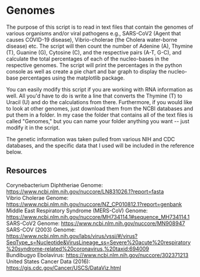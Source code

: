 # Genomes

The purpose of this script is to read in text files that contain the genomes of various organisms and/or viral pathogens e.g., SARS-CoV2 (Agent that causes COVID-19 disease), 
Vibrio-cholerae (the Cholera water-borne disease) etc. The script will then count the number of Adenine (A), Thymine (T), Guanine (G), Cytosine (C), and the respective pairs (A-T, G-C), and calculate the total percentages of each of the nucleo-bases in the respective genomes. The script will print the percentages in the python console as well as create a pie chart and bar graph to display the nucleo-base percentages using the matplotlib package. 

You can easily modify this script if you are working with RNA information as well. All you'd have to do is write a line that converts the Thymine (T) to Uracil (U) and do the calculations from there. Furthermore, if you would like to look at other genomes, just download them from the NCBI databases and put them in a folder. In my case the folder that contains all of the text files is called "Genomes," but you can name your folder anything you want -- just modify it in the script. 

The genetic information was taken pulled from various NIH and CDC databases, and the specific data that I used will be included in the reference below.








## Resources
Corynebacterium Diphtheriae Genome: https://www.ncbi.nlm.nih.gov/nuccore/LN831026.1?report=fasta <br>
Vibrio Cholerae Genome: https://www.ncbi.nlm.nih.gov/nuccore/NZ_CP010812.1?report=genbank <br>
Middle East Respiratory Syndrome (MERS-CoV) Genome: https://www.ncbi.nlm.nih.gov/nuccore/MH734114.1#sequence_MH734114.1 <br>
SARS-CoV2 Genome: https://www.ncbi.nlm.nih.gov/nuccore/MN908947 <br> 
SARS-COV (2003) Genome: https://www.ncbi.nlm.nih.gov/labs/virus/vssi/#/virus?SeqType_s=Nucleotide&VirusLineage_ss=Severe%20acute%20respiratory%20syndrome-related%20coronavirus,%20taxid:694009 <br>
Bundibugyo Ebolavirus: https://www.ncbi.nlm.nih.gov/nuccore/302371213 <br>
United States Cancer Data (2016): https://gis.cdc.gov/Cancer/USCS/DataViz.html
